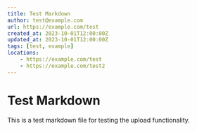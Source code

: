 ```yaml
---
title: Test Markdown
author: test@example.com
url: https://example.com/test
created_at: 2023-10-01T12:00:00Z
updated_at: 2023-10-01T12:00:00Z
tags: [test, example]
locations: 
    - https://example.com/test
    - https://example.com/test2
---
```

# Test Markdown

This is a test markdown file for testing the upload functionality.